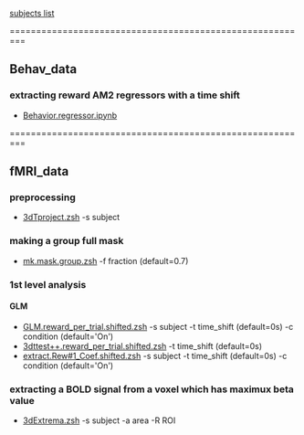 [subjects list]()

=========================================================

## Behav_data

### extracting reward AM2 regressors with a time shift
- [Behavior.regressor.ipynb](https://github.com/psb629/labs/blob/master/GL/scripts/Behavior.regressor.ipynb)

=========================================================

## fMRI_data

### preprocessing
- [3dTproject.zsh](https://github.com/psb629/labs/blob/master/GL/scripts/3dTproject.zsh) -s subject

### making a group full mask
- [mk.mask.group.zsh](https://github.com/psb629/labs/blob/master/GL/scripts/mk.mask.group.zsh) -f fraction (default=0.7)

### 1st level analysis
#### GLM
- [GLM.reward_per_trial.shifted.zsh](https://github.com/psb629/labs/blob/master/GL/scripts/GLM.reward_per_trial.shifted.zsh) -s subject -t time_shift (default=0s) -c condition (default='On')
- [3dttest++.reward_per_trial.shifted.zsh](https://github.com/psb629/labs/blob/master/GL/scripts/3dttest++.reward_per_trial.shifted.zsh) -t time_shift (default=0s)
- [extract.Rew#1_Coef.shifted.zsh](https://github.com/psb629/labs/blob/master/GL/scripts/extract.Rew#1_Coef.shifted.zsh)  -s subject -t time_shift (default=0s) -c condition (default='On')

### extracting a BOLD signal from a voxel which has maximux beta value
- [3dExtrema.zsh](https://github.com/psb629/labs/blob/master/GL/scripts/3dExtrema.zsh) -s subject -a area -R ROI


